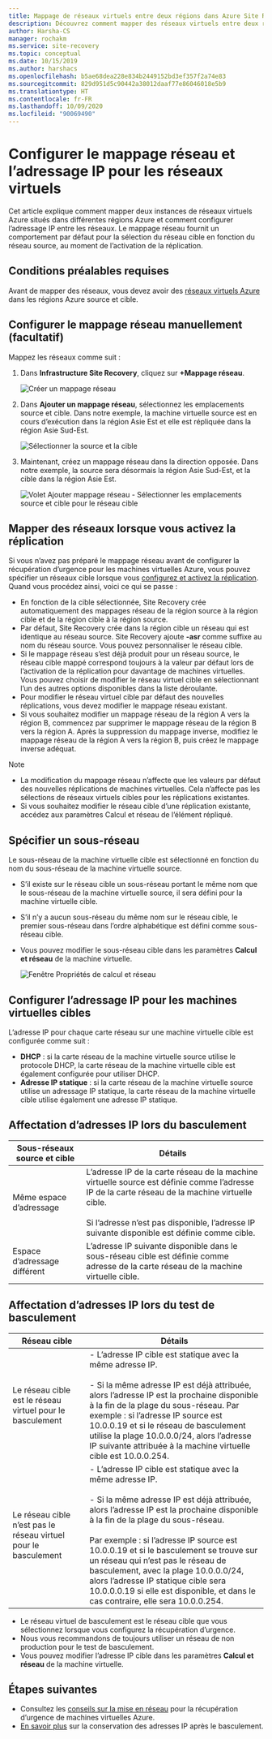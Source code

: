 ```yaml
---
title: Mappage de réseaux virtuels entre deux régions dans Azure Site Recovery
description: Découvrez comment mapper des réseaux virtuels entre deux régions Azure pour la récupération d’urgence sur des machines virtuelles Azure avec Azure Site Recovery.
author: Harsha-CS
manager: rochakm
ms.service: site-recovery
ms.topic: conceptual
ms.date: 10/15/2019
ms.author: harshacs
ms.openlocfilehash: b5ae68dea228e834b2449152bd3ef357f2a74e83
ms.sourcegitcommit: 829d951d5c90442a38012daaf77e86046018e5b9
ms.translationtype: HT
ms.contentlocale: fr-FR
ms.lasthandoff: 10/09/2020
ms.locfileid: "90069490"
---
```

# <a name="set-up-network-mapping-and-ip-addressing-for-vnets"></a>Configurer le mappage réseau et l’adressage IP pour les réseaux virtuels

Cet article explique comment mapper deux instances de réseaux virtuels Azure situés dans différentes régions Azure et comment configurer l’adressage IP entre les réseaux. Le mappage réseau fournit un comportement par défaut pour la sélection du réseau cible en fonction du réseau source, au moment de l’activation de la réplication.

## <a name="prerequisites"></a>Conditions préalables requises

Avant de mapper des réseaux, vous devez avoir des [réseaux virtuels Azure](../virtual-network/virtual-networks-overview.md) dans les régions Azure source et cible. 

## <a name="set-up-network-mapping-manually-optional"></a>Configurer le mappage réseau manuellement (facultatif)

Mappez les réseaux comme suit :

1. Dans **Infrastructure Site Recovery**, cliquez sur **+Mappage réseau**.

    ![ Créer un mappage réseau](./media/site-recovery-network-mapping-azure-to-azure/network-mapping1.png)

3. Dans **Ajouter un mappage réseau**, sélectionnez les emplacements source et cible. Dans notre exemple, la machine virtuelle source est en cours d’exécution dans la région Asie Est et elle est répliquée dans la région Asie Sud-Est.

    ![Sélectionner la source et la cible](./media/site-recovery-network-mapping-azure-to-azure/network-mapping2.png)
3. Maintenant, créez un mappage réseau dans la direction opposée. Dans notre exemple, la source sera désormais la région Asie Sud-Est, et la cible dans la région Asie Est.

    ![Volet Ajouter mappage réseau - Sélectionner les emplacements source et cible pour le réseau cible](./media/site-recovery-network-mapping-azure-to-azure/network-mapping3.png)


## <a name="map-networks-when-you-enable-replication"></a>Mapper des réseaux lorsque vous activez la réplication

Si vous n’avez pas préparé le mappage réseau avant de configurer la récupération d’urgence pour les machines virtuelles Azure, vous pouvez spécifier un réseaux cible lorsque vous [configurez et activez la réplication](azure-to-azure-how-to-enable-replication.md). Quand vous procédez ainsi, voici ce qui se passe :

- En fonction de la cible sélectionnée, Site Recovery crée automatiquement des mappages réseau de la région source à la région cible et de la région cible à la région source.
- Par défaut, Site Recovery crée dans la région cible un réseau qui est identique au réseau source. Site Recovery ajoute **-asr** comme suffixe au nom du réseau source. Vous pouvez personnaliser le réseau cible.
- Si le mappage réseau s’est déjà produit pour un réseau source, le réseau cible mappé correspond toujours à la valeur par défaut lors de l’activation de la réplication pour davantage de machines virtuelles. Vous pouvez choisir de modifier le réseau virtuel cible en sélectionnant l’un des autres options disponibles dans la liste déroulante. 
- Pour modifier le réseau virtuel cible par défaut des nouvelles réplications, vous devez modifier le mappage réseau existant.
- Si vous souhaitez modifier un mappage réseau de la région A vers la région B, commencez par supprimer le mappage réseau de la région B vers la région A. Après la suppression du mappage inverse, modifiez le mappage réseau de la région A vers la région B, puis créez le mappage inverse adéquat.

>[!NOTE]
>* La modification du mappage réseau n’affecte que les valeurs par défaut des nouvelles réplications de machines virtuelles. Cela n’affecte pas les sélections de réseaux virtuels cibles pour les réplications existantes. 
>* Si vous souhaitez modifier le réseau cible d’une réplication existante, accédez aux paramètres Calcul et réseau de l’élément répliqué.

## <a name="specify-a-subnet"></a>Spécifier un sous-réseau

Le sous-réseau de la machine virtuelle cible est sélectionné en fonction du nom du sous-réseau de la machine virtuelle source.

- S’il existe sur le réseau cible un sous-réseau portant le même nom que le sous-réseau de la machine virtuelle source, il sera défini pour la machine virtuelle cible.
- S’il n’y a aucun sous-réseau du même nom sur le réseau cible, le premier sous-réseau dans l’ordre alphabétique est défini comme sous-réseau cible.
- Vous pouvez modifier le sous-réseau cible dans les paramètres **Calcul et réseau** de la machine virtuelle.

    ![Fenêtre Propriétés de calcul et réseau](./media/site-recovery-network-mapping-azure-to-azure/modify-subnet.png)


## <a name="set-up-ip-addressing-for-target-vms"></a>Configurer l’adressage IP pour les machines virtuelles cibles

L’adresse IP pour chaque carte réseau sur une machine virtuelle cible est configurée comme suit :

- **DHCP** : si la carte réseau de la machine virtuelle source utilise le protocole DHCP, la carte réseau de la machine virtuelle cible est également configurée pour utiliser DHCP.
- **Adresse IP statique** : si la carte réseau de la machine virtuelle source utilise un adressage IP statique, la carte réseau de la machine virtuelle cible utilise également une adresse IP statique.


## <a name="ip-address-assignment-during-failover"></a>Affectation d’adresses IP lors du basculement

**Sous-réseaux source et cible** | **Détails**
--- | ---
Même espace d’adressage | L’adresse IP de la carte réseau de la machine virtuelle source est définie comme l’adresse IP de la carte réseau de la machine virtuelle cible.<br/><br/> Si l’adresse n’est pas disponible, l’adresse IP suivante disponible est définie comme cible.
Espace d’adressage différent | L’adresse IP suivante disponible dans le sous-réseau cible est définie comme adresse de la carte réseau de la machine virtuelle cible.



## <a name="ip-address-assignment-during-test-failover"></a>Affectation d’adresses IP lors du test de basculement

**Réseau cible** | **Détails**
--- | ---
Le réseau cible est le réseau virtuel pour le basculement | - L’adresse IP cible est statique avec la même adresse IP. <br/><br/>  - Si la même adresse IP est déjà attribuée, alors l’adresse IP est la prochaine disponible à la fin de la plage du sous-réseau. Par exemple : si l’adresse IP source est 10.0.0.19 et si le réseau de basculement utilise la plage 10.0.0.0/24, alors l’adresse IP suivante attribuée à la machine virtuelle cible est 10.0.0.254.
Le réseau cible n’est pas le réseau virtuel pour le basculement | - L’adresse IP cible est statique avec la même adresse IP.<br/><br/>  - Si la même adresse IP est déjà attribuée, alors l’adresse IP est la prochaine disponible à la fin de la plage du sous-réseau.<br/><br/> Par exemple : si l’adresse IP source est 10.0.0.19 et si le basculement se trouve sur un réseau qui n’est pas le réseau de basculement, avec la plage 10.0.0.0/24, alors l’adresse IP statique cible sera 10.0.0.0.19 si elle est disponible, et dans le cas contraire, elle sera 10.0.0.254.

- Le réseau virtuel de basculement est le réseau cible que vous sélectionnez lorsque vous configurez la récupération d’urgence.
- Nous vous recommandons de toujours utiliser un réseau de non production pour le test de basculement.
- Vous pouvez modifier l’adresse IP cible dans les paramètres **Calcul et réseau** de la machine virtuelle.


## <a name="next-steps"></a>Étapes suivantes

- Consultez les [conseils sur la mise en réseau](./azure-to-azure-about-networking.md) pour la récupération d’urgence de machines virtuelles Azure.
- [En savoir plus](site-recovery-retain-ip-azure-vm-failover.md) sur la conservation des adresses IP après le basculement.
